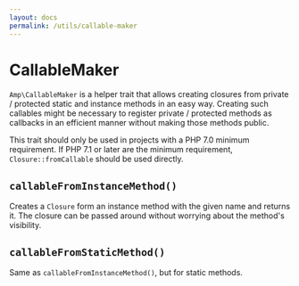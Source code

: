 ```yaml
---
layout: docs
permalink: /utils/callable-maker
---
```

# CallableMaker

`Amp\CallableMaker` is a helper trait that allows creating closures from private / protected static and instance methods in an easy way. Creating such callables might be necessary to register private / protected methods as callbacks in an efficient manner without making those methods public.

This trait should only be used in projects with a PHP 7.0 minimum requirement. If PHP 7.1 or later are the minimum requirement, `Closure::fromCallable` should be used directly.

## `callableFromInstanceMethod()`

Creates a `Closure` form an instance method with the given name and returns it. The closure can be passed around without worrying about the method's visibility.

## `callableFromStaticMethod()`

Same as `callableFromInstanceMethod()`, but for static methods.
